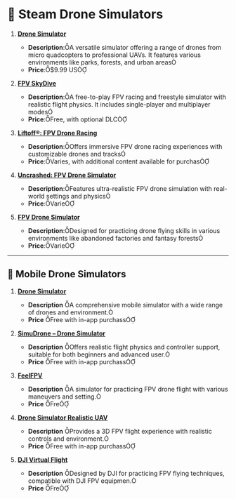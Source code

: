 # 🚁 Steam Drone Simulators

1. **[Drone Simulator](https://store.steampowered.com/app/1841740/Drone_Simulator/)**
   - **Description**:A versatile simulator offering a range of drones from micro quadcopters to professional UAVs. It features various environments like parks, forests, and urban areas
   - **Price**:$9.99 US

2. **[FPV SkyDive](https://store.steampowered.com/app/1278060/FPV_SkyDive__FPV_Drone_Simulator/)**
   - **Description**:A free-to-play FPV racing and freestyle simulator with realistic flight physics. It includes single-player and multiplayer modes
   - **Price**:Free, with optional DLC

3. **[Liftoff®: FPV Drone Racing](https://store.steampowered.com/app/410340/Liftoff_FPV_Drone_Racing/)**
   - **Description**:Offers immersive FPV drone racing experiences with customizable drones and tracks
   - **Price**:Varies, with additional content available for purchas

4. **[Uncrashed: FPV Drone Simulator](https://store.steampowered.com/app/1682970/Uncrashed__FPV_Drone_Simulator/)**
   - **Description**:Features ultra-realistic FPV drone simulation with real-world settings and physics
   - **Price**:Varie

5. **[FPV Drone Simulator](https://store.steampowered.com/app/691730/FPV_Drone_Simulator/)**
   - **Description**:Designed for practicing drone flying skills in various environments like abandoned factories and fantasy forests
   - **Price**:Varie

---

## 📱 Mobile Drone Simulators

1. **[Drone Simulator](https://play.google.com/store/apps/details?id=com.ammonite.dronesimulator)**
   - **Description** A comprehensive mobile simulator with a wide range of drones and environment.
   - **Price** Free with in-app purchass

2. **[SimuDrone – Drone Simulator](https://play.google.com/store/apps/details?id=com.makkuzu.simudrone)**
   - **Description** Offers realistic flight physics and controller support, suitable for both beginners and advanced user.
   - **Price** Free with in-app purchass

3. **[FeelFPV](https://play.google.com/store/apps/details?id=com.FullFocusStudio.FeelFPV)**
   - **Description** A simulator for practicing FPV drone flight with various maneuvers and setting.
   - **Price** Fre

4. **[Drone Simulator Realistic UAV](https://play.google.com/store/apps/details?id=com.rectu.DroneSimulatorRealistic)**
   - **Description** Provides a 3D FPV flight experience with realistic controls and environment.
   - **Price** Free with in-app purchass

5. **[DJI Virtual Flight](https://apps.apple.com/us/app/dji-virtual-flight/id1541992396)**
   - **Description** Designed by DJI for practicing FPV flying techniques, compatible with DJI FPV equipmen.
   - **Price** Fre
